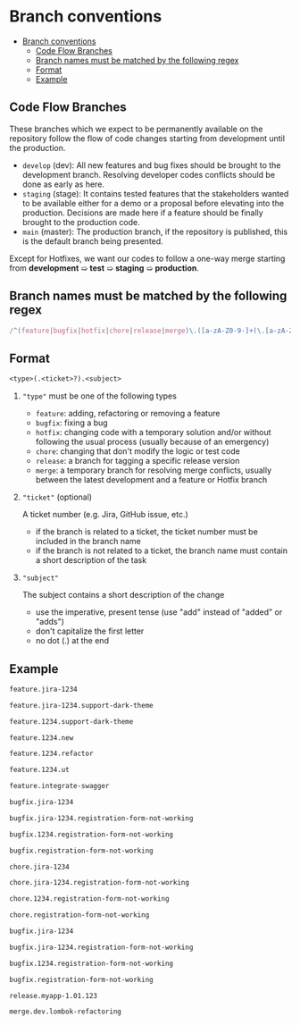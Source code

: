 # Branch conventions

- [Branch conventions](#branch-conventions)
  - [Code Flow Branches](#code-flow-branches)
  - [Branch names must be matched by the following regex](#branch-names-must-be-matched-by-the-following-regex)
  - [Format](#format)
  - [Example](#example)

## Code Flow Branches

These branches which we expect to be permanently available on the repository follow the flow of code changes starting from development until the production.

- `develop` (dev): All new features and bug fixes should be brought to the development branch. Resolving developer codes conflicts should be done as early as here.
- `staging` (stage): It contains tested features that the stakeholders wanted to be available either for a demo or a proposal before elevating into the production. Decisions are made here if a feature should be finally brought to the production code.
- `main` (master): The production branch, if the repository is published, this is the default branch being presented.

Except for Hotfixes, we want our codes to follow a one-way merge starting from **development** ➯ **test** ➯ **staging** ➯ **production**.

## Branch names must be matched by the following regex

```js
/^(feature|bugfix|hotfix|chore|release|merge)\.([a-zA-Z0-9-]+(\.[a-zA-Z0-9-]+)*)$/;
```

## Format

```txt
<type>(.<ticket>?).<subject>
```

1. `"type"` must be one of the following types

    - `feature`: adding, refactoring or removing a feature
    - `bugfix`: fixing a bug
    - `hotfix`: changing code with a temporary solution and/or without following the usual process (usually because of an emergency)
    - `chore`: changing that don't modify the logic or test code
    - `release`: a branch for tagging a specific release version
    - `merge`: a temporary branch for resolving merge conflicts, usually between the latest development and a feature or Hotfix branch

2. `"ticket"` (optional)

   A ticket number (e.g. Jira, GitHub issue, etc.)
    - if the branch is related to a ticket, the ticket number must be included in the branch name
    - if the branch is not related to a ticket, the branch name must contain a short description of the task

3. `"subject"`

   The subject contains a short description of the change

   - use the imperative, present tense (use "add" instead of "added" or "adds")
   - don't capitalize the first letter
   - no dot (.) at the end

## Example

```bash
feature.jira-1234

feature.jira-1234.support-dark-theme

feature.1234.support-dark-theme

feature.1234.new

feature.1234.refactor

feature.1234.ut

feature.integrate-swagger
```

```bash
bugfix.jira-1234

bugfix.jira-1234.registration-form-not-working

bugfix.1234.registration-form-not-working

bugfix.registration-form-not-working
```

```bash
chore.jira-1234

chore.jira-1234.registration-form-not-working

chore.1234.registration-form-not-working

chore.registration-form-not-working
```

```bash
bugfix.jira-1234

bugfix.jira-1234.registration-form-not-working

bugfix.1234.registration-form-not-working

bugfix.registration-form-not-working
```

```bash
release.myapp-1.01.123
```

```bash
merge.dev.lombok-refactoring
```
